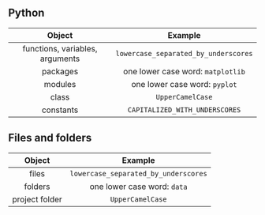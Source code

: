 ## Python
|              Object             |                Example               |
|:-------------------------------:|:------------------------------------:|
| functions, variables, arguments | `lowercase_separated_by_underscores` |
| packages                        | one lower case word: `matplotlib`    |
| modules                         | one lower case word: `pyplot`        |
| class                           | `UpperCamelCase`                     |
| constants                       | `CAPITALIZED_WITH_UNDERSCORES`       |

## Files and folders
|     Object     |                Example               |
|:--------------:|:------------------------------------:|
| files          | `lowercase_separated_by_underscores` |
| folders        | one lower case word: `data`          |
| project folder | `UpperCamelCase`                     |